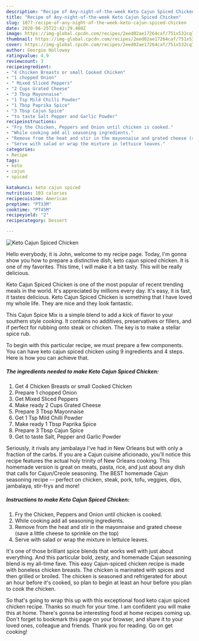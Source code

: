 ```yaml
---
description: "Recipe of Any-night-of-the-week Keto Cajun Spiced Chicken"
title: "Recipe of Any-night-of-the-week Keto Cajun Spiced Chicken"
slug: 1077-recipe-of-any-night-of-the-week-keto-cajun-spiced-chicken
date: 2020-06-25T22:42:29.408Z
image: https://img-global.cpcdn.com/recipes/2eed02ae17264caf/751x532cq70/keto-cajun-spiced-chicken-recipe-main-photo.jpg
thumbnail: https://img-global.cpcdn.com/recipes/2eed02ae17264caf/751x532cq70/keto-cajun-spiced-chicken-recipe-main-photo.jpg
cover: https://img-global.cpcdn.com/recipes/2eed02ae17264caf/751x532cq70/keto-cajun-spiced-chicken-recipe-main-photo.jpg
author: Georgie Holloway
ratingvalue: 4.9
reviewcount: 3
recipeingredient:
- "4 Chicken Breasts or small Cooked Chicken"
- "1 chopped Onion"
- " Mixed Sliced Peppers"
- "2 Cups Grated Cheese"
- "3 Tbsp Mayonnaise"
- "1 Tsp Mild Chilli Powder"
- "1 Tbsp Paprika Spice"
- "3 Tbsp Cajun Spice"
- "to taste Salt Pepper and Garlic Powder"
recipeinstructions:
- "Fry the Chicken, Peppers and Onion until chicken is cooked."
- "While cooking add all seasoning ingredients."
- "Remove from the heat and stir in the mayonnaise and grated cheese (save a little cheese to sprinkle on the top)"
- "Serve with salad or wrap the mixture in lettuice leaves."
categories:
- Recipe
tags:
- keto
- cajun
- spiced

katakunci: keto cajun spiced 
nutrition: 103 calories
recipecuisine: American
preptime: "PT33M"
cooktime: "PT45M"
recipeyield: "2"
recipecategory: Dessert

---
```



![Keto Cajun Spiced Chicken](https://img-global.cpcdn.com/recipes/2eed02ae17264caf/751x532cq70/keto-cajun-spiced-chicken-recipe-main-photo.jpg)

Hello everybody, it is John, welcome to my recipe page. Today, I'm gonna show you how to prepare a distinctive dish, keto cajun spiced chicken. It is one of my favorites. This time, I will make it a bit tasty. This will be really delicious.

Keto Cajun Spiced Chicken is one of the most popular of recent trending meals in the world. It's appreciated by millions every day. It's easy, it is fast, it tastes delicious. Keto Cajun Spiced Chicken is something that I have loved my whole life. They are nice and they look fantastic.

This Cajun Spice Mix is a simple blend to add a kick of flavor to your southern style cooking. It contains no additives, preservatives or fillers, and if perfect for rubbing onto steak or chicken. The key is to make a stellar spice rub.


To begin with this particular recipe, we must prepare a few components. You can have keto cajun spiced chicken using 9 ingredients and 4 steps. Here is how you can achieve that.

<!--inarticleads1-->

##### The ingredients needed to make Keto Cajun Spiced Chicken:

1. Get 4 Chicken Breasts or small Cooked Chicken
1. Prepare 1 chopped Onion
1. Get  Mixed Sliced Peppers
1. Make ready 2 Cups Grated Cheese
1. Prepare 3 Tbsp Mayonnaise
1. Get 1 Tsp Mild Chilli Powder
1. Make ready 1 Tbsp Paprika Spice
1. Prepare 3 Tbsp Cajun Spice
1. Get to taste Salt, Pepper and Garlic Powder


Seriously, it rivals any jambalaya I&#39;ve had in New Orleans but with only a fraction of the carbs. If you are a Cajun cuisine aficionado, you&#39;ll notice this recipe features the actual holy trinity of New Orleans cooking. This homemade version is great on meats, pasta, rice, and just about any dish that calls for Cajun/Creole seasoning. The BEST homemade Cajun seasoning recipe -- perfect on chicken, steak, pork, tofu, veggies, dips, jambalaya, stir-frys and more! 

<!--inarticleads2-->

##### Instructions to make Keto Cajun Spiced Chicken:

1. Fry the Chicken, Peppers and Onion until chicken is cooked.
1. While cooking add all seasoning ingredients.
1. Remove from the heat and stir in the mayonnaise and grated cheese (save a little cheese to sprinkle on the top)
1. Serve with salad or wrap the mixture in lettuice leaves.


It&#39;s one of those brilliant spice blends that works well with just about everything. And this particular bold, zesty, and homemade Cajun seasoning blend is my all-time fave. This easy Cajun-spiced chicken recipe is made with boneless chicken breasts. The chicken is marinated with spices and then grilled or broiled. The chicken is seasoned and refrigerated for about an hour before it&#39;s cooked, so plan to begin at least an hour before you plan to cook the chicken. 

So that's going to wrap this up with this exceptional food keto cajun spiced chicken recipe. Thanks so much for your time. I am confident you will make this at home. There's gonna be interesting food at home recipes coming up. Don't forget to bookmark this page on your browser, and share it to your loved ones, colleague and friends. Thank you for reading. Go on get cooking!
